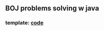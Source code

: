 ## BOJ problems solving w java

### template: [code][codelink]
[codelink]: https://github.com/xlzbthxyjkoo/BOJ_java/blob/main/main.java
